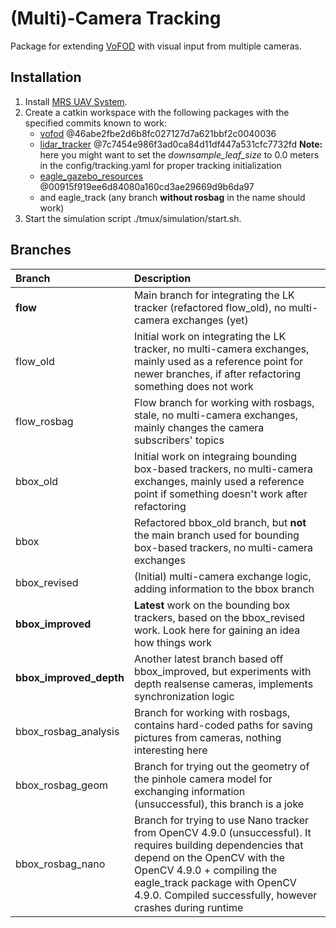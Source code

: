 # (Multi)-Camera Tracking

Package for extending [VoFOD](https://github.com/ctu-mrs/vofod) with visual input from multiple cameras.

## Installation

1. Install [MRS UAV System](https://github.com/ctu-mrs/mrs_uav_system).
2. Create a catkin workspace with the following packages with the specified commits known to work:
   * [vofod](https://github.com/ctu-mrs/vofod) @46abe2fbe2d6b8fc027127d7a621bbf2c0040036
   * [lidar_tracker](https://github.com/ctu-mrs/lidar_tracker) @7c7454e986f3ad0ca84d11df447a531cfc7732fd
   **Note:** here you might want to set the *downsample_leaf_size* to 0.0 meters in the config/tracking.yaml for proper tracking initialization
   * [eagle_gazebo_resources](https://mrs.fel.cvut.cz/gitlab/eagle_one/eagle_gazebo_resources) @00915f919ee6d84080a160cd3ae29669d9b6da97
   * and eagle_track (any branch **without rosbag** in the name should work)
3. Start the simulation script ./tmux/simulation/start.sh.

## Branches

| Branch                  | Description |
|:------------------------|:------------|
| **flow**                | Main branch for integrating the LK tracker (refactored flow_old), no multi-camera exchanges (yet)
| flow_old                | Initial work on integrating the LK tracker, no multi-camera exchanges, mainly used as a reference point for newer branches, if after refactoring something does not work            
| flow_rosbag             | Flow branch for working with rosbags, stale, no multi-camera exchanges, mainly changes the camera subscribers' topics
| bbox_old                | Initial work on integraing bounding box-based trackers, no multi-camera exchanges, mainly used a reference point if something doesn't work after refactoring
| bbox                    | Refactored bbox_old branch, but **not** the main branch used for bounding box-based trackers, no multi-camera exchanges
| bbox_revised            | (Initial) multi-camera exchange logic, adding information to the bbox branch
| **bbox_improved**       | **Latest** work on the bounding box trackers, based on the bbox_revised work. Look here for gaining an idea how things work
| **bbox_improved_depth** | Another latest branch based off bbox_improved, but experiments with depth realsense cameras, implements synchronization logic
| bbox_rosbag_analysis    | Branch for working with rosbags, contains hard-coded paths for saving pictures from cameras, nothing interesting here
| bbox_rosbag_geom        | Branch for trying out the geometry of the pinhole camera model for exchanging information (unsuccessful), this branch is a joke
| bbox_rosbag_nano        | Branch for trying to use Nano tracker from OpenCV 4.9.0 (unsuccessful). It requires building dependencies that depend on the OpenCV with the OpenCV 4.9.0 + compiling the eagle_track package with OpenCV 4.9.0. Compiled successfully, however crashes during runtime
